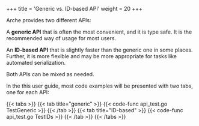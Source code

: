 +++
title = 'Generic vs. ID-based API'
weight = 20
+++

Arche provides two different APIs:

A **generic API** that is often the most convenient, and it is type safe.
It is the recommended way of usage for most users.

An **ID-based API** that is slightly faster than the generic one in some places.
Further, it is more flexible and may be more appropriate for tasks like automated serialization.

Both APIs can be mixed as needed.

In the this user guide, most code examples will be presented with two tabs, one for each API:

{{< tabs >}}
{{< tab title="generic" >}}
{{< code-func api_test.go TestGeneric >}}
{{< /tab >}}
{{< tab title="ID-based" >}}
{{< code-func api_test.go TestIDs >}}
{{< /tab >}}
{{< /tabs >}}

